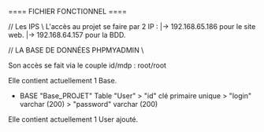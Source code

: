 ==== FICHIER FONCTIONNEL ====

// Les IPS \\
L'accès au projet se faire par 2 IP : 
  |-> 192.168.65.186 pour le site web.
  |-> 192.168.64.157 pour la BDD.


  // LA BASE DE DONNÉES PHPMYADMIN \\

Son accès se fait via le couple id/mdp : root/root

Elle contient actuellement 1 Base.

  * BASE "Base_PROJET"
      Table "User"
        > "id" clé primaire unique
        > "login" varchar (200)
        > "password" varchar (200) 
    

Elle contient actuellement 1 User ajouté.
  


